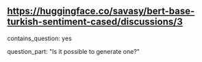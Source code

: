 ## https://huggingface.co/savasy/bert-base-turkish-sentiment-cased/discussions/3

contains_question: yes

question_part: "Is it possible to generate one?"